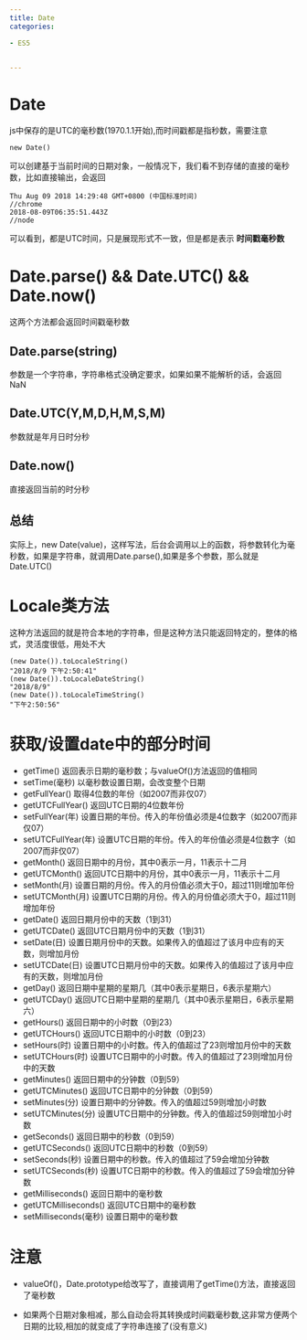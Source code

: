 ```yaml
---
title: Date
categories: 

- ES5


---
```


# Date
js中保存的是UTC的毫秒数(1970.1.1开始),而时间戳都是指秒数，需要注意

```
new Date()
```
可以创建基于当前时间的日期对象，一般情况下，我们看不到存储的直接的毫秒数，比如直接输出，会返回
```
Thu Aug 09 2018 14:29:48 GMT+0800 (中国标准时间)
//chrome
2018-08-09T06:35:51.443Z
//node
```
可以看到，都是UTC时间，只是展现形式不一致，但是都是表示 **时间戳毫秒数**

# Date.parse() && Date.UTC() && Date.now()

这两个方法都会返回时间戳毫秒数
## Date.parse(string)
参数是一个字符串，字符串格式没确定要求，如果如果不能解析的话，会返回NaN
## Date.UTC(Y,M,D,H,M,S,M)
参数就是年月日时分秒
## Date.now()
直接返回当前的时分秒 
## 总结
实际上，new Date(value)，这样写法，后台会调用以上的函数，将参数转化为毫秒数，如果是字符串，就调用Date.parse(),如果是多个参数，那么就是Date.UTC()
# Locale类方法
这种方法返回的就是符合本地的字符串，但是这种方法只能返回特定的，整体的格式，灵活度很低，用处不大
```
(new Date()).toLocaleString()
"2018/8/9 下午2:50:41"
(new Date()).toLocaleDateString()
"2018/8/9"
(new Date()).toLocaleTimeString()
"下午2:50:56"
```

# 获取/设置date中的部分时间
- getTime() 返回表示日期的毫秒数；与valueOf()方法返回的值相同
- setTime(毫秒) 以毫秒数设置日期，会改变整个日期
- getFullYear() 取得4位数的年份（如2007而非仅07）
- getUTCFullYear() 返回UTC日期的4位数年份
- setFullYear(年) 设置日期的年份。传入的年份值必须是4位数字（如2007而非仅07）
- setUTCFullYear(年) 设置UTC日期的年份。传入的年份值必须是4位数字（如2007而非仅07）
- getMonth() 返回日期中的月份，其中0表示一月，11表示十二月
- getUTCMonth() 返回UTC日期中的月份，其中0表示一月，11表示十二月
- setMonth(月) 设置日期的月份。传入的月份值必须大于0，超过11则增加年份
- setUTCMonth(月) 设置UTC日期的月份。传入的月份值必须大于0，超过11则增加年份
- getDate() 返回日期月份中的天数（1到31）
- getUTCDate() 返回UTC日期月份中的天数（1到31）
- setDate(日) 设置日期月份中的天数。如果传入的值超过了该月中应有的天数，则增加月份
- setUTCDate(日) 设置UTC日期月份中的天数。如果传入的值超过了该月中应有的天数，则增加月份
- getDay() 返回日期中星期的星期几（其中0表示星期日，6表示星期六）
- getUTCDay() 返回UTC日期中星期的星期几（其中0表示星期日，6表示星期六）
- getHours() 返回日期中的小时数（0到23）
- getUTCHours() 返回UTC日期中的小时数（0到23）
- setHours(时) 设置日期中的小时数。传入的值超过了23则增加月份中的天数
- setUTCHours(时) 设置UTC日期中的小时数。传入的值超过了23则增加月份中的天数
- getMinutes() 返回日期中的分钟数（0到59）
- getUTCMinutes() 返回UTC日期中的分钟数（0到59）
- setMinutes(分) 设置日期中的分钟数。传入的值超过59则增加小时数
- setUTCMinutes(分) 设置UTC日期中的分钟数。传入的值超过59则增加小时数
- getSeconds() 返回日期中的秒数（0到59）
- getUTCSeconds() 返回UTC日期中的秒数（0到59）
- setSeconds(秒) 设置日期中的秒数。传入的值超过了59会增加分钟数
- setUTCSeconds(秒) 设置UTC日期中的秒数。传入的值超过了59会增加分钟数
- getMilliseconds() 返回日期中的毫秒数
- getUTCMilliseconds() 返回UTC日期中的毫秒数
- setMilliseconds(毫秒) 设置日期中的毫秒数


# 注意
- valueOf()，Date.prototype给改写了，直接调用了getTime()方法，直接返回了毫秒数

- 如果两个日期对象相减，那么自动会将其转换成时间戳毫秒数,这非常方便两个日期的比较,相加的就变成了字符串连接了(没有意义)
